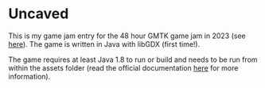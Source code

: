 # Uncaved

This is my game jam entry for the 48 hour GMTK game jam in 2023 (see [here](https://itch.io/jam/gmtk-2023)). The game is written in Java with libGDX (first time!).

The game requires at least Java 1.8 to run or build and needs to be run from within the assets folder (read the official documentation [here](https://libgdx.com/wiki/start/import-and-running) for more information).
